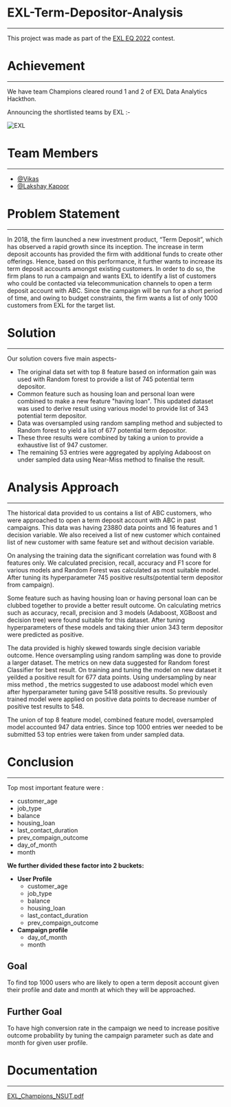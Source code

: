 # EXL-Term-Depositor-Analysis
---------------------------------------------

 This project was made as part of the [EXL EQ 2022](http://www.exlanalytics.co.in/eq/frontend/web/) contest.
 
 # Achievement 
 ----------------------------------------------
 
 We have team Champions cleared round 1 and 2 of EXL Data Analytics Hackthon.
 
 Announcing the shortlisted teams by EXL :-
 
 ![EXL](https://user-images.githubusercontent.com/76476273/179362100-3331dc5c-2cfd-4771-abb3-9ee3cddc01cd.jpeg)

# Team Members
----------------------------------------------------

  * [@Vikas](https://github.com/Vikasz2201)
  * [@Lakshay Kapoor](https://github.com/techmaxus)

# Problem Statement
-----------------------------------------------------------------------

In 2018, the firm launched a new investment product, “Term Deposit”, which has observed a rapid growth since its inception. The increase in term deposit accounts has provided the firm with additional funds to create other offerings. Hence, based on this performance, it further wants to increase its term deposit accounts amongst existing customers. In order to do so, the firm plans to run a campaign and wants EXL to identify a list of customers who could be contacted via telecommunication channels to open a term deposit account with ABC. Since the campaign will be run for a short period of time, and owing to budget constraints, the firm wants a list of only 1000 customers from EXL for the target list.

# Solution
--------------------------------------------------------------------------

  Our solution covers five main aspects-

  * The original data set with top 8 feature based on information gain was used with Random forest to provide a list of 745 potential term depositor.
  * Common feature such as  housing loan and personal loan were combined to make a new feature "having loan". This updated dataset was used to derive result using various model to provide list of 343 potential term depositor.
  * Data was oversampled using random sampling method and subjected to Random forest to yield a list of 677 potential term depositor.
  * These three results were combined by taking a union to provide a exhaustive list of 947 customer.
  * The remaining 53 entries were aggregated by applying Adaboost on under sampled data using Near-Miss method to finalise the result.

# Analysis Approach
--------------------------------------------------------------------------------------------

The historical data provided to us contains a list of ABC customers, who were approached to open a term deposit account with ABC in past campaigns. This data was having 23880 data points and 16 features and 1 decision variable. We also received a list of new customer which contained list of new customer with same feature set and without decision variable.

On analysing the training data the significant correlation was found with 8 features only. We calculated precision, recall, accuracy and F1 score for various models and Random Forest was calculated as most suitable model. After tuning its hyperparameter 745 positive results(potential term depositor from campaign).

Some feature such as having housing loan or having personal loan can be clubbed together to provide a better result outcome. On calculating metrics such as accuracy, recall, precision and 3 models (Adaboost, XGBoost and decision tree) were found suitable for this dataset. After tuning hyperparameters of these models and taking thier union 343 term depositor were predicted as positive.

The data provided is highly skewed towards single decision variable outcome. Hence oversampling using random sampling was done to provide a larger dataset. The metrics on new data suggested for Random forest Classifier for best result. On training and tuning  the model on new dataset it yeilded a positive result for 677 data points. Using undersampling by near miss method , the metrics suggested to use adaboost model which even after hyperparameter tuning gave 5418 possitive results. So previously trained model were applied on positive data points to decrease number of positive test results to 548.

The union of top 8 feature model, combined feature model, oversampled model accounted 947 data entries. Since top 1000 entries wer needed to be submitted 53 top entries were taken from under sampled data.

# Conclusion
-------------------------------------------------------------------------------------------
  Top most important feature were :
  * customer_age
  * job_type
  * balance
  * housing_loan
  * last_contact_duration
  * prev_compaign_outcome
  * day_of_month
  * month

  <b>We further divided these factor into 2 buckets:</b>
  * <b>User Profile</b>
    * customer_age
    * job_type
    * balance
    * housing_loan
    * last_contact_duration
    * prev_compaign_outcome
  * <b>Campaign profile</b>
    * day_of_month
    * month

  <h2><b>Goal</b></h2>
  To find top 1000 users who are likely to open a term deposit account given their profile and date and month at which they will be approached.

  <h2><b>Further Goal</b></h2>
  To have high conversion rate in the campaign we need to increase positive outcome probability by tuning the campaign parameter such as date and month for given user profile.

# Documentation 
--------------------------------------------------
[EXL_Champions_NSUT.pdf](https://github.com/Vikas2201/Term-Depositor-Analysis/files/12130113/EXL_Champions_NSUT.pdf)


